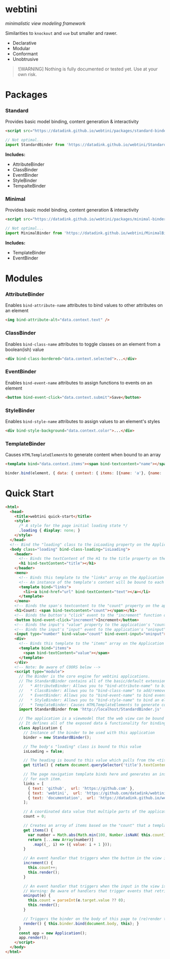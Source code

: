 # webtini

*minimalistic view modeling framework*

Similarities to `knockout` and `vue` but smaller and rawer.

* Declarative
* Modular
* Conformant
* Unobtrusive

> ![WARNING]
> Nothing is fully documented or tested yet. Use at your own risk.

# Packages

### Standard

Provides basic model binding, content generation & interactivity

```html
<script src="https://datadink.github.io/webtini/packages/standard-binder-package.min.js"></script>
```

```javascript
// Not optimal...
import StandardBinder from 'https://datadink.github.io/webtini/StandardBinder.js';
```

**Includes:**

* AttributeBinder
* ClassBinder
* EventBinder
* StyleBinder
* TempalteBinder

### Minimal

Provides basic model binding, content generation & interactivity

```html
<script src="https://datadink.github.io/webtini/packages/minimal-binder-package.min.js"></script>
```

```javascript
// Not optimal...
import MinimalBinder from 'https://datadink.github.io/webtini/MinimalBinder.js';
```

**Includes:**

* TemplateBinder
* EventBinder

# Modules

### AttributeBinder

Enables `bind-attribute-name` attributes to bind values to other attributes on an element

```html
<img bind-attribute-alt="data.context.text" />
```

### ClassBinder

Enables `bind-class-name` attributes to toggle classes on an element from a boolean(ish) value

```html
<div bind-class-bordered="data.context.selected">...</div>
```

### EventBinder

Enables `bind-event-name` attributes to assign functions to events on an element

```html
<button bind-event-click="data.context.submit">Save</button>
```

### StyleBinder

Enables `bind-style-name` attributes to assign values to an element's styles

```html
<div bind-style-background="data.context.color">...</div>
```

### TemplateBinder

Causes `HTMLTemplateElement`s to generate content when bound to an array

```html
<template bind="data.context.items"><span bind-textcontent="name"></span></template>
```

```javascript
binder.bind(element, { data: { context: { items: [{name: 'a'}, {name: 'b'}] } } });
```

# Quick Start

```html
<html>
  <head>
    <title>webtini quick-start</title>
    <style>
      /* A style for the page initial loading state */
      .loading { display: none; }
    </style>
  </head>
  <!-- Bind the "loading" class to the isLoading property on the Application -->
  <body class="loading" bind-class-loading="isLoading">
    <header>
      <!-- Binds the textContent of the H1 to the title property on the Application -->
      <h1 bind-textContent="title"></h1>
    </header>
    <menu>
      <!-- Binds this template to the "links" array on the Application -->
      <!-- An instance of the template's content will be bound to each item in the "links" array -->
      <template bind="links">
        <li><a bind-href="url" bind-textContent="text"></a></li>
      </template>
    </menu>
    <!-- Binds the span's textcontent to the "count" property on the application -->
    <h1>Count: <span bind-textcontent="count"></span></h1>
    <!-- Binds the button's "click" event to the "increment" function on the application -->
    <button bind-event-click="increment">Increment</button>
    <!-- Binds the input's "value" property to the application's "count" property -->
    <!-- Binds the input's "input" event to the application's "oninput" function -->
    <input type="number" bind-value="count" bind-event-input="oninput">
    <div>
      <!-- Binds this template to the "items" array on the Application -->
      <template bind="items">
        <span bind-textContent="value"></span>
      </template>
    </div>
    <!-- Note: Be aware of COORS below -->
    <script type="module">
      // The Binder is the core engine for webtini applications. 
      // The StandardBinder contains all of the basic/default extensions:
      //   * AttributeBinder: Allows you to "bind-attribute-name" to bind to an element's attributes
      //   * ClassBinder: Allows you to "bind-class-name" to add/remove classes based on a boolean(ish) binding
      //   * EventBinder: Allows you to "bind-event-name" to bind events to functions
      //   * StyleBinder: Allows you to "bind-style-name" to bind an element's .style[name]
      //   * TemplateBinder: Causes HTMLTemplateElements to generate content when bound to arrays
      import StandardBinder from 'http://localhost/StandardBinder.js'

      // The application is a viewmodel that the web view can be bound to using the Binder.
      // It defines all of the exposed data & functionality for binding from the view.
      class Application {
        // Instance of the binder to be used with this application
        binder = new StandardBinder();

        // The body's "loading" class is bound to this value
        isLoading = false; 

        // The heading is bound to this value which pulls from the <title> in the header
        get title() { return document.querySelector('title').textContent; }

        // The page navigation template binds here and generates an instance of its content
        // for each item.
        links = [
          { text: 'github',  url: 'https://github.com' },
          { text: 'webtini',  url: 'https://github.com/datadink/webtini' },
          { text: 'documentation',  url: 'https://datadink.github.io/webtini/' },
        ];

        // A coordinated data value that multiple parts of the application use
        count = 0;

        // Creates an array of items based on the "count" that a template in the view binds to.
        get items() { 
          var number = Math.abs(Math.min(100, Number.isNaN( this.count) ? 0 : this.count));
          return [...new Array(number)]
            .map((_, i) => ({ value: i + 1 })); 
        }

        // An event handler that triggers when the button in the view is clicked
        increment() { 
          this.count++; 
          this.render();
        }

        // An event handler that triggers when the input in the view is altered
        // Warning: Be aware of handlers that trigger events that retrigger handlers -> infinite recursion
        oninput(e) { 
          this.count = parseInt(e.target.value ?? 0); 
          this.render();
        }

        // Triggers the binder on the body of this page to (re)render the page with the application's data
        render() { this.binder.bind(document.body, this); }
      }
      const app = new Application();
      app.render();
    </script>
  </body>
</html>
```
